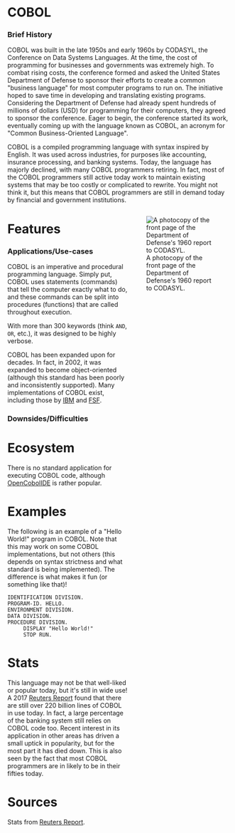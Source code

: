 # COBOL
### Brief History
COBOL was built in the late 1950s and early 1960s by CODASYL, the Conference on Data Systems Languages.
At the time, the cost of programming for businesses and governments was extremely high.
To combat rising costs, the conference formed and asked the United States Department of Defense to sponsor their efforts to create a common "business language" for most computer programs to run on. The initiative hoped to save time in developing and translating existing programs. 
Considering the Department of Defense had already spent hundreds of millions of dollars (USD) for programming for their computers, they agreed to sponsor the conference.
Eager to begin, the conference started its work, eventually coming up with the language known as COBOL, an acronym for "Common Business-Oriented Language".

COBOL is a compiled programming language with syntax inspired by English.
It was used across industries, for purposes like accounting, insurance processing, and banking systems.
Today, the language has majorly declined, with many COBOL programmers retiring. In fact, most of the COBOL programmers still active today work to maintain existing systems that may be too costly or complicated to rewrite. You might not think it, but this means that COBOL programmers are still in demand today by financial and government institutions.

<figure style="float: right; width:30%; height:50%; object-fit:contain;">
<img src="https://upload.wikimedia.org/wikipedia/commons/thumb/2/27/COBOL_Report_Apr60.djvu/page1-780px-COBOL_Report_Apr60.djvu.jpg" alt="A photocopy of the front page of the Department of Defense's 1960 report to CODASYL.">
<figcaption>A photocopy of the front page of the Department of Defense's 1960 report to CODASYL.</figcaption>
</figure>

# Features
### Applications/Use-cases
COBOL is an imperative and procedural programming language. Simply put, COBOL uses statements (commands) that tell the computer exactly what to do, and these commands can be split into procedures (functions) that are called throughout execution.

With more than 300 keywords (think `AND`, `OR`, etc.), it was designed to be highly verbose.

COBOL has been expanded upon for decades. In fact, in 2002, it was expanded to become object-oriented (although this standard has been poorly and inconsistently supported). Many implementations of COBOL exist, including those by [IBM](https://developer.ibm.com/languages/cobol/) and [FSF](https://gnucobol.sourceforge.io/).

### Downsides/Difficulties

# Ecosystem
There is no standard application for executing COBOL code, although [OpenCobolIDE](https://pypi.org/project/OpenCobolIDE/) is rather popular.

# Examples
The following is an example of a "Hello World!" program in COBOL.
Note that this may work on some COBOL implementations, but not others (this depends on syntax strictness and what standard is being implemented).
The difference is what makes it fun (or something like that)!
```
IDENTIFICATION DIVISION.
PROGRAM-ID. HELLO.
ENVIRONMENT DIVISION.
DATA DIVISION.
PROCEDURE DIVISION.
     DISPLAY "Hello World!"
     STOP RUN.
```

# Stats
This language may not be that well-liked or popular today, but it's still in wide use!
A 2017 [Reuters Report](https://fingfx.thomsonreuters.com/gfx/rngs/USA-BANKS-COBOL/010040KH18J/) found that there are still over 220 billion lines of COBOL in use today.
In fact, a large percentage of the banking system still relies on COBOL code too.
Recent interest in its application in other areas has driven a small uptick in popularity, but for the most part it has died down. This is also seen by the fact that most COBOL programmers are in likely to be in their fifties today.

# Sources
Stats from [Reuters Report](https://fingfx.thomsonreuters.com/gfx/rngs/USA-BANKS-COBOL/010040KH18J/).
